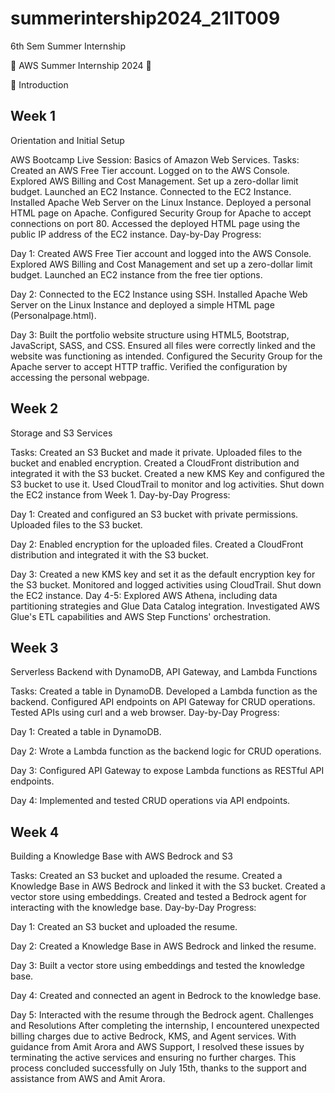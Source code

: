 # summerintership2024_21IT009

6th Sem Summer Internship

🌟 AWS Summer Internship 2024 🌟

🚀 Introduction

## Week 1
Orientation and Initial Setup

AWS Bootcamp Live Session: Basics of Amazon Web Services.
Tasks:
Created an AWS Free Tier account.
Logged on to the AWS Console.
Explored AWS Billing and Cost Management.
Set up a zero-dollar limit budget.
Launched an EC2 Instance.
Connected to the EC2 Instance.
Installed Apache Web Server on the Linux Instance.
Deployed a personal HTML page on Apache.
Configured Security Group for Apache to accept connections on port 80.
Accessed the deployed HTML page using the public IP address of the EC2 instance.
Day-by-Day Progress:

Day 1:
Created AWS Free Tier account and logged into the AWS Console.
Explored AWS Billing and Cost Management and set up a zero-dollar limit budget.
Launched an EC2 instance from the free tier options.

Day 2:
Connected to the EC2 Instance using SSH.
Installed Apache Web Server on the Linux Instance and deployed a simple HTML page (Personalpage.html).

Day 3:
Built the portfolio website structure using HTML5, Bootstrap, JavaScript, SASS, and CSS.
Ensured all files were correctly linked and the website was functioning as intended.
Configured the Security Group for the Apache server to accept HTTP traffic.
Verified the configuration by accessing the personal webpage.


## Week 2
Storage and S3 Services

Tasks:
Created an S3 Bucket and made it private.
Uploaded files to the bucket and enabled encryption.
Created a CloudFront distribution and integrated it with the S3 bucket.
Created a new KMS Key and configured the S3 bucket to use it.
Used CloudTrail to monitor and log activities.
Shut down the EC2 instance from Week 1.
Day-by-Day Progress:

Day 1:
Created and configured an S3 bucket with private permissions.
Uploaded files to the S3 bucket.

Day 2:
Enabled encryption for the uploaded files.
Created a CloudFront distribution and integrated it with the S3 bucket.

Day 3:
Created a new KMS key and set it as the default encryption key for the S3 bucket.
Monitored and logged activities using CloudTrail.
Shut down the EC2 instance.
Day 4-5:
Explored AWS Athena, including data partitioning strategies and Glue Data Catalog integration.
Investigated AWS Glue's ETL capabilities and AWS Step Functions' orchestration.


## Week 3
Serverless Backend with DynamoDB, API Gateway, and Lambda Functions

Tasks:
Created a table in DynamoDB.
Developed a Lambda function as the backend.
Configured API endpoints on API Gateway for CRUD operations.
Tested APIs using curl and a web browser.
Day-by-Day Progress:

Day 1:
Created a table in DynamoDB.

Day 2:
Wrote a Lambda function as the backend logic for CRUD operations.

Day 3:
Configured API Gateway to expose Lambda functions as RESTful API endpoints.

Day 4:
Implemented and tested CRUD operations via API endpoints.


## Week 4
Building a Knowledge Base with AWS Bedrock and S3

Tasks:
Created an S3 bucket and uploaded the resume.
Created a Knowledge Base in AWS Bedrock and linked it with the S3 bucket.
Created a vector store using embeddings.
Created and tested a Bedrock agent for interacting with the knowledge base.
Day-by-Day Progress:

Day 1:
Created an S3 bucket and uploaded the resume.

Day 2:
Created a Knowledge Base in AWS Bedrock and linked the resume.

Day 3:
Built a vector store using embeddings and tested the knowledge base.

Day 4:
Created and connected an agent in Bedrock to the knowledge base.

Day 5:
Interacted with the resume through the Bedrock agent.
Challenges and Resolutions
After completing the internship, I encountered unexpected billing charges due to active Bedrock, KMS, and Agent services. With guidance from Amit Arora and AWS Support, I resolved these issues by terminating the active services and ensuring no further charges. This process concluded successfully on July 15th, thanks to the support and assistance from AWS and Amit Arora.

